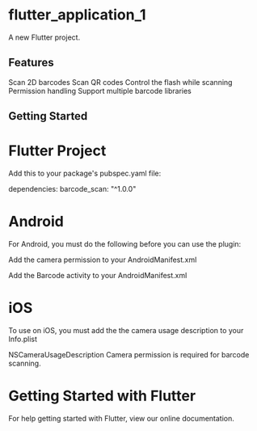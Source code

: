 # flutter_application_1

A new Flutter project.
## Features
 Scan 2D barcodes
 Scan QR codes
 Control the flash while scanning
 Permission handling
 Support multiple barcode libraries
## Getting Started
# Flutter Project
Add this to your package's pubspec.yaml file:

dependencies: barcode_scan: "^1.0.0"
# Android
 For Android, you must do the following before you can use the plugin:

Add the camera permission to your AndroidManifest.xml

<uses-permission android:name="android.permission.CAMERA" />

Add the Barcode activity to your AndroidManifest.xml <activity android:name="com.apptreesoftware.barcodescan.BarcodeScannerActivity"/>
# iOS
 To use on iOS, you must add the the camera usage description to your Info.plist

<key>NSCameraUsageDescription</key>
<string>Camera permission is required for barcode scanning.</string>
# Getting Started with Flutter
For help getting started with Flutter, view our online documentation.

